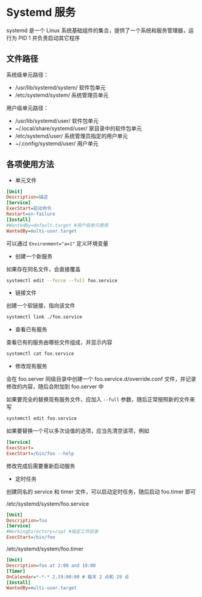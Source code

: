 # Systemd 服务

systemd 是一个 Linux 系统基础组件的集合，提供了一个系统和服务管理器，运行为 PID 1 并负责启动其它程序

## 文件路径

系统级单元路径：

- /usr/lib/systemd/system/ 软件包单元
- /etc/systemd/system/ 系统管理员单元

用户级单元路径：

- /usr/lib/systemd/user/ 软件包单元
- ~/.local/share/systemd/user/ 家目录中的软件包单元
- /etc/systemd/user/ 系统管理员指定的用户单元
- ~/.config/systemd/user/ 用户单元

## 各项使用方法

- 单元文件

```ini
[Unit]
Description=描述
[Service]
ExecStart=启动命令
Restart=on-failure
[Install]
#WantedBy=default.target #用户级单元使用
WantedBy=multi-user.target
```

可以通过 `Environment="a=1"` 定义环境变量

- 创建一个新服务

如果存在同名文件，会直接覆盖

```sh
systemctl edit --force --full foo.service
```

- 链接文件

创建一个软链接，指向该文件

```sh
systemctl link ./foo.service
```

- 查看已有服务

查看已有的服务由哪些文件组成，并显示内容

```sh
systemctl cat foo.service
```

- 修改现有服务

会在 foo.server 同级目录中创建一个 foo.service.d/override.conf 文件，并记录修改的内容，随后会附加到 foo.server 中

如果要完全的替换现有服务文件，应加入 `--full` 参数，随后正常按照新的文件来写

```sh
systemctl edit foo.service
```

如果要替换一个可以多次设值的选项，应当先清空该项，例如

```ini
[Service]
ExecStart=
ExecStart=/bin/foo --help
```

修改完成后需要重新启动服务

- 定时任务

创建同名的 service 和 timer 文件，可以启动定时任务，随后启动 foo.timer 即可

/etc/systemd/system/foo.service

```ini
[Unit]
Description=foo
[Service]
#WorkingDirectory=/opt #指定工作目录
ExecStart=/bin/foo
```

/etc/systemd/system/foo.timer

```ini
[Unit]
Description=foo at 2:00 and 19:00
[Timer]
OnCalendar=*-*-* 2,19:00:00 # 每天 2 点和 19 点
[Install]
WantedBy=multi-user.target
```

